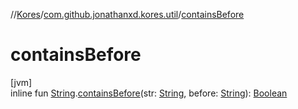 //[Kores](../../index.md)/[com.github.jonathanxd.kores.util](index.md)/[containsBefore](contains-before.md)

# containsBefore

[jvm]\
inline fun [String](https://kotlinlang.org/api/latest/jvm/stdlib/kotlin/-string/index.html).[containsBefore](contains-before.md)(str: [String](https://kotlinlang.org/api/latest/jvm/stdlib/kotlin/-string/index.html), before: [String](https://kotlinlang.org/api/latest/jvm/stdlib/kotlin/-string/index.html)): [Boolean](https://kotlinlang.org/api/latest/jvm/stdlib/kotlin/-boolean/index.html)

